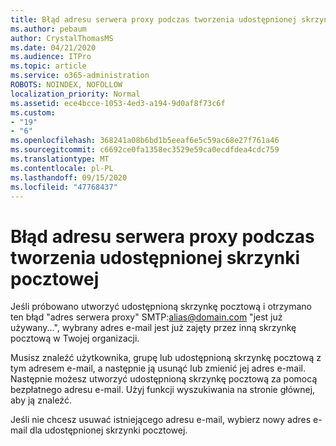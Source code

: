 ```yaml
---
title: Błąd adresu serwera proxy podczas tworzenia udostępnionej skrzynki pocztowej
ms.author: pebaum
author: CrystalThomasMS
ms.date: 04/21/2020
ms.audience: ITPro
ms.topic: article
ms.service: o365-administration
ROBOTS: NOINDEX, NOFOLLOW
localization_priority: Normal
ms.assetid: ece4bcce-1053-4ed3-a194-9d0af8f73c6f
ms.custom:
- "19"
- "6"
ms.openlocfilehash: 368241a08b6bd1b5eeaf6e5c59ac68e27f761a46
ms.sourcegitcommit: c6692ce0fa1358ec3529e59ca0ecdfdea4cdc759
ms.translationtype: MT
ms.contentlocale: pl-PL
ms.lasthandoff: 09/15/2020
ms.locfileid: "47768437"
---
```

# <a name="proxy-address-error-while-creating-a-shared-mailbox"></a>Błąd adresu serwera proxy podczas tworzenia udostępnionej skrzynki pocztowej

Jeśli próbowano utworzyć udostępnioną skrzynkę pocztową i otrzymano ten błąd "adres serwera proxy" SMTP:alias@domain.com "jest już używany...", wybrany adres e-mail jest już zajęty przez inną skrzynkę pocztową w Twojej organizacji.
  
Musisz znaleźć użytkownika, grupę lub udostępnioną skrzynkę pocztową z tym adresem e-mail, a następnie ją usunąć lub zmienić jej adres e-mail. Następnie możesz utworzyć udostępnioną skrzynkę pocztową za pomocą bezpłatnego adresu e-mail. Użyj funkcji wyszukiwania na stronie głównej, aby ją znaleźć.
  
Jeśli nie chcesz usuwać istniejącego adresu e-mail, wybierz nowy adres e-mail dla udostępnionej skrzynki pocztowej.
  